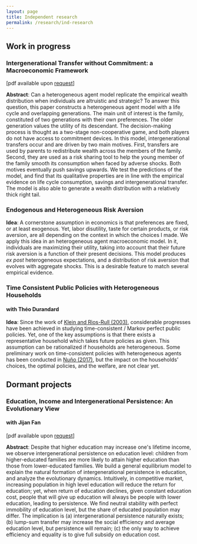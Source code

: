 ```yaml
---
layout: page
title: Independent research
permalink: /research/ind-research
---
```


<h2> Work in progress </h2>
<h3> Intergenerational Transfer without Commitment: a Macroeconomic Framework </h3>

[pdf available upon <a href="mailto:{{ site.email }}">request</a>]

**Abstract**: Can a heterogeneous agent model replicate the empirical wealth distribution when individuals are altruistic and strategic? To answer this question, this paper constructs a heterogeneous agent model with a life cycle and overlapping generations. The main unit of interest is the family, constituted of two generations with their own preferences. The older generation values the utility of its descendant. The decision-making process is thought as a two-stage non-cooperative game, and both players do not have access to commitment devices. In this model, intergenerational transfers occur and are driven by two main motives. First, transfers are used by parents to redistribute wealth across the members of the family. Second, they are used as a risk sharing tool to help the young member of the family smooth its consumption when faced by adverse shocks. Both motives eventually push savings upwards. We test the predictions of the model, and find that its qualitative properties are in line with the empirical evidence on life cycle consumption, savings and intergenerational transfer. The model is also able to generate a wealth distribution with a relatively thick right tail.

<h3> Endogenous and Heterogeneous Risk Aversion </h3>

**Idea**: A cornerstone assumption in economics is that preferences are fixed, or at least
exogenous. Yet, labor disutility, taste for certain products, or risk aversion, are all depending on the context in which the choices I made. We apply this idea in an heterogeneous agent macroeconomic model. In it, individuals are maximizing their utility, taking into account that their future risk aversion is a function of their present decisions. This model produces *ex post* heterogeneous expectations, and a distribution of risk aversion that evolves with aggregate shocks. This is a desirable feature to match several empirical evidence.

<h3> Time Consistent Public Policies with Heterogeneous Households </h3>
<h4> with Théo Durandard </h4>

**Idea**: Since the work of <a href="http://onlinelibrary.wiley.com/doi/10.1111/1468-2354.t01-1-00107/abstract" target = "blank"> Klein and Rìos-Rull (2003)</a>, considerable progresses have been achieved in studying time-consistent / Markov perfect public policies. Yet, one of the key assumptions is that there exists a representative household which takes future policies as given. This assumption can be rationalized if households are heterogeneous. Some preliminary work on time-consistent policies with heterogeneous agents has been conducted in <a href="https://b06b5b97-a-62cb3a1a-s-sites.googlegroups.com/site/galonunobarrau/OSPMFG.pdf?attachauth=ANoY7cqMZKGXNdm0CidG0Uxa5oT5tjKkkivHqBKkW2KpL5rs6JrasILBnYXP5ZYhZGSIFg3zQuWaraMgIRe85A-FumhcXJgPTYoBJGTPPWRvXwe8OelsiUkkDnBQ8PLepSZ-XePo5pqBTpWmt_dLaysbM_Enm_CPdAzQCvIwiCrmoKFDbWXsrir5DG0rEbdmg8SrPoBwsrHik1JYbSOdK_vKwPxcu8b-5A%3D%3D&attredirects=0" target = "blank">Nuño (2017)</a>, but the impact on the households' choices, the optimal policies, and the welfare, are not clear yet.

<h2> Dormant projects </h2>

<h3> Education, Income and Intergenerational Persistence: An Evolutionary View </h3>
<h4> with Jijan Fan </h4>

[pdf available upon <a href="mailto:{{ site.email }}">request</a>]

**Abstract**: Despite that higher education may increase one's lifetime income, we observe intergenerational persistence on education level: children from higher-educated families are more likely to attain higher education than those from lower-educated families. We build a general equilibrium model to explain the natural formation of intergenerational persistence in education, and analyze the evolutionary dynamics. Intuitively, in competitive market, increasing population in
high level education will reduce the return for education; yet, when return of education declines,
given constant education cost, people that will give up education will always be people with
lower education, leading to persistence. We find neutral stability with perfect immobility of education level, but the share of educated population may differ. The implication is (a) intergenerational persistence naturally exists; (b) lump-sum transfer may increase the social efficiency and average education level, but persistence will remain; (c) the only way to achieve efficiency and equality is to give full subsidy on education cost.
